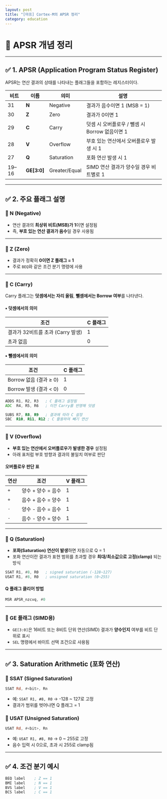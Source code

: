 ```yaml
---
layout: post
title: "[마프] Cortex-M의 APSR 정리"
category: education
---
```


# 📘 APSR 개념 정리

---

## ✅ 1. APSR (Application Program Status Register)

APSR는 연산 결과의 상태를 나타내는 플래그들을 포함하는 레지스터이다.

| 비트 | 이름 | 의미 | 설명 |
|------|------|------|------|
| 31 | **N** | Negative | 결과가 음수이면 1 (MSB = 1) |
| 30 | **Z** | Zero | 결과가 0이면 1 |
| 29 | **C** | Carry | 덧셈 시 오버플로우 / 뺄셈 시 Borrow 없음이면 1 |
| 28 | **V** | Overflow | 부호 있는 연산에서 오버플로우 발생 시 1 |
| 27 | **Q** | Saturation | 포화 연산 발생 시 1 |
| 19–16 | **GE[3:0]** | Greater/Equal | SIMD 연산 결과가 양수일 경우 비트별로 1 |

---

## ✅ 2. 주요 플래그 설명

### 🔹 N (Negative)

- 연산 결과의 **최상위 비트(MSB)가 1**이면 설정됨
- 즉, **부호 있는 연산 결과가 음수**일 경우 사용됨

---

### 🔹 Z (Zero)

- 결과가 정확히 **0이면 Z 플래그 = 1**
- 주로 `BEQ`와 같은 조건 분기 명령에 사용

---

### 🔹 C (Carry)

Carry 플래그는 **덧셈에서는 자리 올림**, **뺄셈에서는 Borrow 여부**를 나타낸다.

#### ▪ 덧셈에서의 의미

| 조건 | C 플래그 |
|------|-----------|
| 결과가 32비트를 초과 (Carry 발생) | 1 |
| 초과 없음 | 0 |

#### ▪ 뺄셈에서의 의미

| 조건 | C 플래그 |
|------|-----------|
| Borrow 없음 (결과 ≥ 0) | 1 |
| Borrow 발생 (결과 < 0) | 0 |

```asm
ADDS R1, R2, R3   ; C 플래그 설정됨
ADC  R4, R5, R6   ; 이전 Carry를 반영해 덧셈

SUBS R7, R8, R9   ; 결과에 따라 C 설정
SBC  R10, R11, R12 ; C 활용하여 빼기 연산
```

---

### 🔹 V (Overflow)

- **부호 있는 연산에서 오버플로우가 발생한 경우** 설정됨
- 아래 표처럼 부호 방향과 결과의 불일치 여부로 판단

#### 오버플로우 판단 표

| 연산 | 조건 | V 플래그 |
|------|-------|----------|
| `+` | 양수 + 양수 = 음수 | 1 |
| `+` | 음수 + 음수 = 양수 | 1 |
| `-` | 양수 - 음수 = 음수 | 1 |
| `-` | 음수 - 양수 = 양수 | 1 |

---

### 🔹 Q (Saturation)

- **포화(Saturation) 연산이 발생**하면 자동으로 Q = 1
- 포화 연산이란 결과가 표현 범위를 초과할 경우 **최대/최소값으로 고정(clamp)** 되는 방식

```asm
SSAT R1, #8, R0   ; signed saturation (-128~127)
USAT R1, #8, R0   ; unsigned saturation (0~255)
```

#### Q 플래그 클리어 방법

```asm
MSR APSR_nzcvq, #0
```

---

### 🔹 GE 플래그 (SIMD용)

- `GE[3:0]`은 16비트 또는 8비트 단위 연산(SIMD) 결과가 **양수인지** 여부를 비트 단위로 표시
- `SEL` 명령에서 바이트 선택 조건으로 사용됨

---

## ✅ 3. Saturation Arithmetic (포화 연산)

### 🔹 SSAT (Signed Saturation)

```asm
SSAT Rd, #<bit>, Rn
```

- 예: `SSAT R1, #8, R0` → -128 ~ 127로 고정  
- 결과가 범위를 벗어나면 Q 플래그 = 1

### 🔹 USAT (Unsigned Saturation)

```asm
USAT Rd, #<bit>, Rn
```

- 예: `USAT R1, #8, R0` → 0 ~ 255로 고정  
- 음수 입력 시 0으로, 초과 시 255로 clamp됨

---

## ✅ 4. 조건 분기 예시

```asm
BEQ label    ; Z == 1
BMI label    ; N == 1
BVS label    ; V == 1
BCS label    ; C == 1
```

